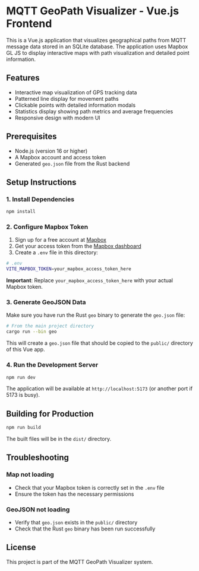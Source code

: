 # MQTT GeoPath Visualizer - Vue.js Frontend

This is a Vue.js application that visualizes geographical paths from MQTT message data stored in an SQLite database. The application uses Mapbox GL JS to display interactive maps with path visualization and detailed point information.

## Features

- Interactive map visualization of GPS tracking data
- Patterned line display for movement paths
- Clickable points with detailed information modals
- Statistics display showing path metrics and average frequencies
- Responsive design with modern UI

## Prerequisites

- Node.js (version 16 or higher)
- A Mapbox account and access token
- Generated `geo.json` file from the Rust backend

## Setup Instructions

### 1. Install Dependencies

```bash
npm install
```

### 2. Configure Mapbox Token

1. Sign up for a free account at [Mapbox](https://account.mapbox.com/)
2. Get your access token from the [Mapbox dashboard](https://account.mapbox.com/access-tokens/)
3. Create a `.env` file in this directory:

```bash
# .env
VITE_MAPBOX_TOKEN=your_mapbox_access_token_here
```

**Important**: Replace `your_mapbox_access_token_here` with your actual Mapbox token.

### 3. Generate GeoJSON Data

Make sure you have run the Rust `geo` binary to generate the `geo.json` file:

```bash
# From the main project directory
cargo run --bin geo
```

This will create a `geo.json` file that should be copied to the `public/` directory of this Vue app.

### 4. Run the Development Server

```bash
npm run dev
```

The application will be available at `http://localhost:5173` (or another port if 5173 is busy).

## Building for Production

```bash
npm run build
```

The built files will be in the `dist/` directory.

## Troubleshooting

### Map not loading
- Check that your Mapbox token is correctly set in the `.env` file
- Ensure the token has the necessary permissions

### GeoJSON not loading
- Verify that `geo.json` exists in the `public/` directory
- Check that the Rust `geo` binary has been run successfully

## License

This project is part of the MQTT GeoPath Visualizer system.

